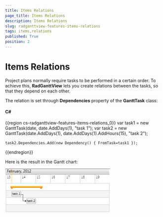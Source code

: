 ```yaml
---
title: Items Relations
page_title: Items Relations
description: Items Relations
slug: radganttview-features-items-relations
tags: items,relations
published: True
position: 2
---
```


# Items Relations

Project plans normally require tasks to be performed in a certain order. To achieve this, __RadGanttView__ lets you create relations between the tasks, so that they depend on each other.

The relation is set through __Dependencies__ property of the __GanttTask__ class:

#### __C#__

{{region cs-radganttview-features-items-relations_0}}
	var task1 = new GanttTask(date, date.AddDays(1), "task 1");
	var task2 = new GanttTask(date.AddDays(1), date.AddDays(1).AddHours(15), "task 2");
	
	task2.Dependencies.Add(new Dependency() { FromTask=task1 });
{{endregion}}

Here is the result in the Gantt chart:

![ganttview items relations](images/ganttview_items_relations.png)
